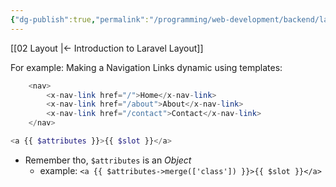 ```yaml
---
{"dg-publish":true,"permalink":"/programming/web-development/backend/laravel/01-introduction/03-dynamic-layout/","tags":["programming","Laravel","PHP","layout"],"created":"2025-01-17T15:52:59.495+08:00"}
---
```


[[02 Layout \|<- Introduction to Laravel Layout]]

For example: Making a Navigation Links dynamic using templates:
```php
	<nav>
		<x-nav-link href="/">Home</x-nav-link>
		<x-nav-link href="/about">About</x-nav-link>
		<x-nav-link href="/contact">Contact</x-nav-link>
	</nav>
```

```php
<a {{ $attributes }}>{{ $slot }}</a>
```
- Remember tho, `$attributes` is an _Object_
	- example: `<a {{ $attributes->merge(['class']) }}>{{ $slot }}</a>`

